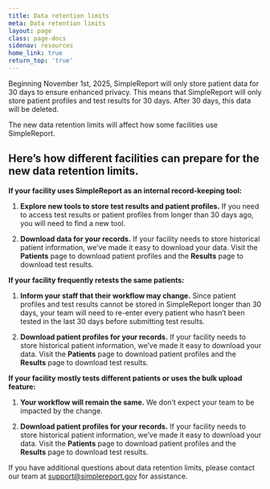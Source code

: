 ```yaml
---
title: Data retention limits
meta: Data retention limits
layout: page
class: page-docs
sidenav: resources
home_link: true
return_top: 'true'
---
```


Beginning November 1st, 2025, SimpleReport will only store patient data for 30 days to ensure enhanced privacy. This means that SimpleReport will only store patient profiles and test results for 30 days. After 30 days, this data will be deleted.

The new data retention limits will affect how some facilities use SimpleReport.

## Here’s how different facilities can prepare for the new data retention limits.

**If your facility uses SimpleReport as an internal record-keeping tool:**

1. **Explore new tools to store test results and patient profiles.** If you need to access test results or patient profiles from longer than 30 days ago, you will need to find a new tool.

2. **Download data for your records.** If your facility needs to store historical patient information, we’ve made it easy to download your data. Visit the **Patients** page to download patient profiles and the **Results** page to download test results.  

**If your facility frequently retests the same patients:**

1. **Inform your staff that their workflow may change.** Since patient profiles and test results cannot be stored in SimpleReport longer than 30 days, your team will need to re-enter every patient who hasn’t been tested in the last 30 days before submitting test results.

2. **Download patient profiles for your records.** If your facility needs to store historical patient information, we’ve made it easy to download your data. Visit the **Patients** page to download patient profiles and the **Results** page to download test results.

**If your facility mostly tests different patients or uses the bulk upload feature:**

1. **Your workflow will remain the same.** We don’t expect your team to be impacted by the change. 

2. **Download patient profiles for your records.** If your facility needs to store historical patient information, we’ve made it easy to download your data. Visit the **Patients** page to download patient profiles and the **Results** page to download test results.

If you have additional questions about data retention limits, please contact our team at [support@simplereport.gov](mailto:support@simplereport.gov) for assistance.
